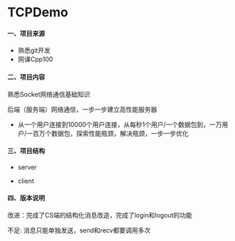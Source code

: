 # TCPDemo

#### 一、项目来源

- 熟悉git开发
- 网课Cpp100

#### 二、项目内容

熟悉Socket网络通信基础知识

后端（服务端）网络通信，一步一步建立高性能服务器

- 从一个用户连接到10000个用户连接，从每秒1个用户/一个数据包到，一万用户/一百万个数据包，探索性能瓶颈，解决瓶颈，一步一步优化

#### 三、项目结构

- server



- client

#### 四、版本说明

改进：完成了CS端的结构化消息改造，完成了login和logout的功能

不足:	消息只能单独发送，send和recv都要调用多次